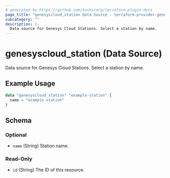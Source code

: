 ```yaml
---
# generated by https://github.com/hashicorp/terraform-plugin-docs
page_title: "genesyscloud_station Data Source - terraform-provider-genesyscloud-jonesb"
subcategory: ""
description: |-
  Data source for Genesys Cloud Stations. Select a station by name.
---
```


# genesyscloud_station (Data Source)

Data source for Genesys Cloud Stations. Select a station by name.

## Example Usage

```terraform
data "genesyscloud_station" "example-station" {
  name = "example station"
}
```

<!-- schema generated by tfplugindocs -->
## Schema

### Optional

- `name` (String) Station name.

### Read-Only

- `id` (String) The ID of this resource.


